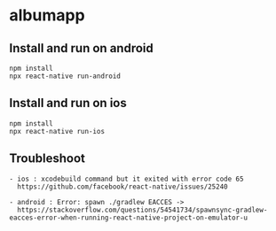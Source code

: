 # albumapp

## Install and run on android
```
npm install
npx react-native run-android
```

## Install and run on ios
```
npm install
npx react-native run-ios
```

## Troubleshoot
```
- ios : xcodebuild command but it exited with error code 65
  https://github.com/facebook/react-native/issues/25240

- android : Error: spawn ./gradlew EACCES -> 
  https://stackoverflow.com/questions/54541734/spawnsync-gradlew-eacces-error-when-running-react-native-project-on-emulator-u

```
